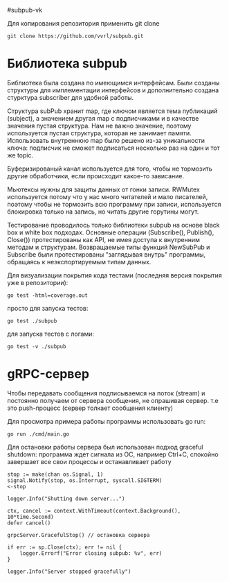 #subpub-vk

Для копирования репозитория применить git clone
```
git clone https://github.com/vvrl/subpub.git
```

# Библиотека subpub

Библиотека была создана по имеющимся интерфейсам. Были созданы структуры для имплементации интерфейсов и дополнительно создана стурктура subscriber для удобной работы.

Структура subPub хранит map, где ключом является тема публикаций (subject), а значением другая map с подписчиками и в качестве значения пустая структура. Нам не важно значение, поэтому используется пустая структура, которая не занимает памяти. Использовать внутреннюю map было решено из-за уникальности ключа: подписчик не сможет подписаться несколько раз на один и тот же topic.

Буферизированый канал используется для того, чтобы не тормозить другие обработчики, если происходит какое-то зависание.

Мьютексы нужны для защиты данных от гонки записи. RWMutex используется потому что у нас много читателей и мало писателей, поэтому чтобы не тормозить всю программу при записи, используется блокировка только на запись, но читать другие горутины могут.

Тестирование проводилось только библиотеки subpub на основе black box и white box подходах. Основные операции (Subscribe(), Publish(), Close()) протестированы как API, не имея доступа к внутренним методам и структурам. Возвращаемые типы функций NewSubPub и Subscribe были протестированы "заглядывая внутрь" программы, обращаясь к неэкспортируемым типам данных.

Для визуализации покрытия кода тестами (последняя версия покрытия уже в репозитории):
```
go test -html=coverage.out
```

просто для запуска тестов:
```
go test ./subpub
```

для запуска тестов с логами:
```
go test -v ./subpub
```


# gRPC-сервер

Чтобы передавать сообщения подписываемся на поток (stream) и постоянно получаем от сервера сообщения, не опрашивая сервер. т.е это push-процесс (сервер толкает сообщения клиенту)

Для просмотра примера работы программы использовать go run:
```
go run ./cmd/main.go
```
Для остановки работы сервера был использован подход graceful shutdown: программа ждет сигнала из ОС, например Ctrl+C, спокойно завершает все свои процессы и останавливает работу
```
stop := make(chan os.Signal, 1)
signal.Notify(stop, os.Interrupt, syscall.SIGTERM)
<-stop

logger.Info("Shutting down server...")

ctx, cancel := context.WithTimeout(context.Background(), 10*time.Second)
defer cancel()

grpcServer.GracefulStop() // остановка сервера

if err := sp.Close(ctx); err != nil {
	logger.Errorf("Error closing subpub: %v", err)
}

logger.Info("Server stopped gracefully")
```
